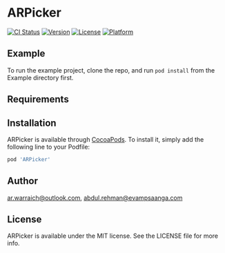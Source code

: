 # ARPicker

[![CI Status](https://img.shields.io/travis/ar.warraich@outlook.com/ARPicker.svg?style=flat)](https://travis-ci.org/ar.warraich@outlook.com/ARPicker)
[![Version](https://img.shields.io/cocoapods/v/ARPicker.svg?style=flat)](https://cocoapods.org/pods/ARPicker)
[![License](https://img.shields.io/cocoapods/l/ARPicker.svg?style=flat)](https://cocoapods.org/pods/ARPicker)
[![Platform](https://img.shields.io/cocoapods/p/ARPicker.svg?style=flat)](https://cocoapods.org/pods/ARPicker)

## Example

To run the example project, clone the repo, and run `pod install` from the Example directory first.

## Requirements

## Installation

ARPicker is available through [CocoaPods](https://cocoapods.org). To install
it, simply add the following line to your Podfile:

```ruby
pod 'ARPicker'
```

## Author

ar.warraich@outlook.com, abdul.rehman@evampsaanga.com

## License

ARPicker is available under the MIT license. See the LICENSE file for more info.
